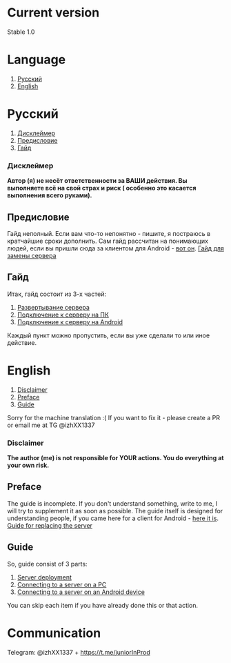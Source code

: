 # Current version

Stable 1.0

# Language

1. [Русский](#русский)
2. [English](#english)

# Русский

1. [Дисклеймер](#дисклеймер)
2. [Предисловие](#предисловие)
3. [Гайд](#гайд)

### Дисклеймер

**Автор (я) не несёт ответственности за ВАШИ действия. Вы выполняете всё на свой страх и риск (
особенно это касается выполнения всего руками).**

## Предисловие

Гайд неполный. Если вам что-то непонятно - пишите, я постраюсь в кратчайшие сроки дополнить.
Сам гайд рассчитан на понимающих людей, если вы пришли сюда за клиентом для
Android - [вот он](). [Гайд для замены сервера](/docs/ru/ConnectionAndroid.md)

## Гайд

Итак, гайд состоит из 3-х частей:

1. [Развертывание сервера](docs/ru/ServerDeployment.md)
2. [Подключение к серверу на ПК](docs/ru/ConnectionPC.md)
3. [Подключение к серверу на Android](docs/ru/ConnectionAndroid.md)

Каждый пункт можно пропустить, если вы уже сделали то или иное действие.

# English

1. [Disclaimer](#дисклеймер)
2. [Preface](#предисловие)
3. [Guide](#guide)

Sorry for the machine translation :(
If you want to fix it - please create a PR or email me at TG @izhXX1337

### Disclaimer

**The author (me) is not responsible for YOUR actions. You do everything at your own risk.**

## Preface

The guide is incomplete. If you don't understand something, write to me, I will try to supplement it
as soon as possible.
The guide itself is designed for understanding people, if you came here for a client for
Android - [here it is](). [Guide for replacing the server](/docs/eng/ConnectionAndroid.md)

## Guide

So, guide consist of 3 parts:

1. [Server deployment](docs/eng/ServerDeployment.md)
2. [Connecting to a server on a PC](docs/eng/ConnectionPC.md)
3. [Connecting to a server on an Android device](docs/eng/ConnectionAndroid.md)

You can skip each item if you have already done this or that action.

# Communication

Telegram: @izhXX1337 + https://t.me/juniorInProd